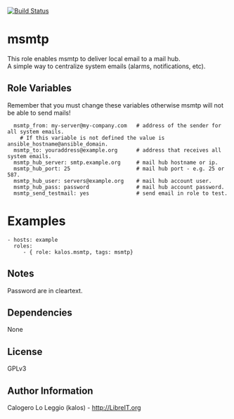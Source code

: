 [![Build Status](https://travis-ci.org/LibreIT/ansible-msmtp.png?branch=master)](https://travis-ci.org/LibreIT/ansible-msmtp)

msmtp
========

This role enables msmtp to deliver local email to a mail hub.  
A simple way to centralize system emails (alarms, notifications, etc).

Role Variables
--------------

Remember that you must change these variables otherwise msmtp will not be able to send mails!

      msmtp_from: my-server@my-company.com   # address of the sender for all system emails.
        # If this variable is not defined the value is ansible_hostname@ansible_domain.
      msmtp_to: youraddress@example.org      # address that receives all system emails.
      msmtp_hub_server: smtp.example.org     # mail hub hostname or ip.
      msmtp_hub_port: 25                     # mail hub port - e.g. 25 or 587.
      msmtp_hub_user: servers@example.org    # mail hub account user.
      msmtp_hub_pass: password               # mail hub account password.
      msmtp_send_testmail: yes               # send email in role to test.

Examples
========

    - hosts: example
      roles:
         - { role: kalos.msmtp, tags: msmtp}


Notes
------------

Password are in cleartext.

Dependencies
------------

None

License
-------

GPLv3

Author Information
------------------

Calogero Lo Leggio (kalos) - http://LibreIT.org
